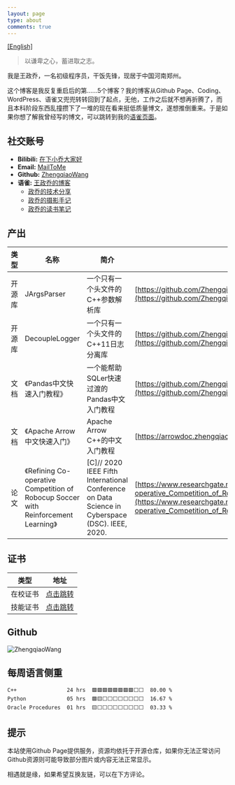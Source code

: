 ```yaml
---
layout: page
type: about
comments: true
---
```


[[English]](aboutme_en.md)

<blockquote class="blockquote-center">以谦卑之心，蓄进取之志。</blockquote>

我是王政乔，一名初级程序员，干饭先锋，现居于中国河南郑州。

这个博客是我反复重启后的第......5个博客？我的博客从Github Page、Coding、WordPress、语雀又兜兜转转回到了起点，无他，工作之后就不想再折腾了，而且本科阶段东西乱撞攒下了一堆的现在看来挺低质量博文，遂想推倒重来。于是如果你想了解我曾经写的博文，可以跳转到我的[语雀页面](https://www.yuque.com/joger/blog)。

## 社交账号

- **Bilibili:** <a href="https://space.bilibili.com/83542572">在下小乔大家好</a>
- **Email:** <a href="mailto:me@zhengqiao.wang">MailToMe</a>
- **Github:** <a href="https://github.com/ZhengqiaoWang">ZhengqiaoWang</a>
- **语雀:** <a href="https://www.yuque.com/joger/blog">王政乔的博客</a>
  - <a href="https://www.yuque.com/joger/techshare">政乔的技术分享</a>
  - <a href="https://www.yuque.com/joger/gallary">政乔的摄影手记</a>
  - <a href="https://www.yuque.com/joger/read">政乔的读书笔记</a>

## 产出

| 类型  | 名称  | 简介  | 地址  |
| --- | --- | --- | --- |
| 开源库 | JArgsParser | 一个只有一个头文件的C++参数解析库 | [https://github.com/ZhengqiaoWang/JArgsParser](https://github.com/ZhengqiaoWang/JArgsParser) |
| 开源库 | DecoupleLogger | 一个只有一个头文件的C++11日志分离库 | [https://github.com/ZhengqiaoWang/DecoupleLogger](https://github.com/ZhengqiaoWang/DecoupleLogger) |
| 文档 | 《Pandas中文快速入门教程》 | 一个能帮助SQLer快速过渡的Pandas中文入门教程 | [https://github.com/ZhengqiaoWang/pandas-get-started-quickly-zhCN](https://github.com/ZhengqiaoWang/pandas-get-started-quickly-zhCN) |
| 文档 | 《Apache Arrow中文快速入门》 | Apache Arrow C++的中文入门教程 | [https://arrowdoc.zhengqiao.wang/](https://arrowdoc.zhengqiao.wang/) |
| 论文 | 《Refining Co-operative Competition of Robocup Soccer with Reinforcement Learning》 | [C]// 2020 IEEE Fifth International Conference on Data Science in Cyberspace (DSC). IEEE, 2020. | [https://www.researchgate.net/publication/343802887_Refining_Co-operative_Competition_of_Robocup_Soccer_with_Reinforcement_Learning](https://www.researchgate.net/publication/343802887_Refining_Co-operative_Competition_of_Robocup_Soccer_with_Reinforcement_Learning)

## 证书

| 类型  | 地址  |
| --- | --- |
| 在校证书 | [点击跳转](prize/school_prize.md) |
| 技能证书 | [点击跳转](prize/skill_prize.md) |

## Github

<img src="https://github-readme-stats.vercel.app/api?username=ZhengqiaoWang&show_icons=true&theme=default" alt="ZhengqiaoWang" />

## 每周语言侧重

```text
C++                24 hrs  🟩🟩🟩🟩🟩🟩🟩🟩⬜⬜  80.00 %
Python             05 hrs  🟩🟨⬜⬜⬜⬜⬜⬜⬜⬜  16.67 %
Oracle Procedures  01 hrs  🟨⬜⬜⬜⬜⬜⬜⬜⬜⬜  03.33 %
```

## 提示

本站使用Github Page提供服务，资源均依托于开源仓库，如果你无法正常访问Github资源则可能导致部分图片或内容无法正常显示。

相遇就是缘，如果希望互换友链，可以在下方评论。